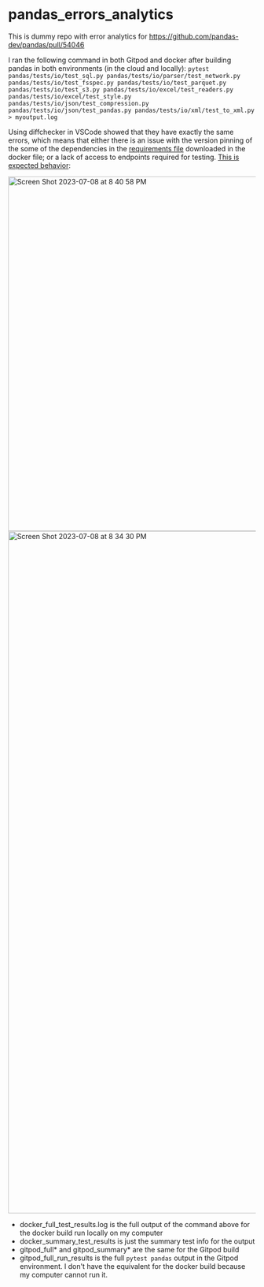 # pandas_errors_analytics
This is dummy repo with error analytics for https://github.com/pandas-dev/pandas/pull/54046 

I ran the following command in both Gitpod and docker after building pandas in both environments (in the cloud and locally):
`pytest pandas/tests/io/test_sql.py pandas/tests/io/parser/test_network.py pandas/tests/io/test_fsspec.py pandas/tests/io/test_parquet.py pandas/tests/io/test_s3.py pandas/tests/io/excel/test_readers.py pandas/tests/io/excel/test_style.py pandas/tests/io/json/test_compression.py pandas/tests/io/json/test_pandas.py pandas/tests/io/xml/test_to_xml.py > myoutput.log`

Using diffchecker in VSCode showed that they have exactly the same errors, which means that either there is an issue with the version pinning of the some of the dependencies in the [requirements file](https://raw.githubusercontent.com/pandas-dev/pandas/main/requirements-dev.txt) downloaded in the docker file; or a lack of access to endpoints required for testing. [This is expected behavior](https://pandas.pydata.org/docs/dev/development/contributing_codebase.html#contributing-running-tests):

<img width="720" alt="Screen Shot 2023-07-08 at 8 40 58 PM" src="https://github.com/theuerc/pandas_errors_analytics/assets/60138157/98eb37fc-2390-44c8-a391-174aac10bc22">


<img width="1385" alt="Screen Shot 2023-07-08 at 8 34 30 PM" src="https://github.com/theuerc/pandas_errors_analytics/assets/60138157/03ee2258-45d3-4d6d-a149-f828107d0ff5">

- docker_full_test_results.log is the full output of the command above for the docker build run locally on my computer
- docker_summary_test_results is just the summary test info for the output
- gitpod_full* and gitpod_summary* are the same for the Gitpod build
- gitpod_full_run_results is the full `pytest pandas` output in the Gitpod environment. I don't have the equivalent for the docker build because my computer cannot run it.
